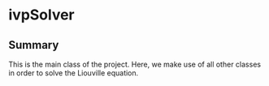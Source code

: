 # ivpSolver	
## Summary
This is the main class of the project. Here, we make use of all other classes in order to solve the Liouville equation.